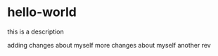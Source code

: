 # hello-world
this is a description

adding changes about myself
more changes about myself
another rev

